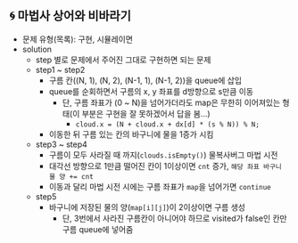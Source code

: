 ## 🌀 마법사 상어와 비바라기

- 문제 유형(목록): 구현, 시뮬레이면
- solution
  - step 별로 문제에서 주어진 그대로 구현하면 되는 문제
  - step1 ~ step2
    - 구름 칸((N, 1), (N, 2), (N-1, 1), (N-1, 2))을 queue에 삽입
    - queue를 순회하면서 구름의 x, y 좌표를 d방향으로 s만큼 이동
      - 단, 구름 좌표가 (0 ~ N)을 넘어가더라도 map은 무한히 이어져있는 형태(이 부분은 구현을 잘 못하겠어서 답을 봄...)
        - `cloud.x = (N + cloud.x + dx[d] * (s % N)) % N;`
    - 이동한 뒤 구름 있는 칸의 바구니에 물을 1증가 시킴
  - step3 ~ step4
    - 구름이 모두 사라질 때 까지(`clouds.isEmpty()`) 물복사버그 마법 시전
    - 대각선 방향으로 1만큼 떨어진 칸이 1이상이면 `cnt` 증가, `해당 좌표 바구니 물 양 += cnt`
    - 이동과 달리 마법 시전 시에는 구름 좌표가 `map`을 넘어가면 `continue`
  - step5
    - 바구니에 저장된 물의 양(`map[i][j]`)이 2이상이면 구름 생성
      - 단, 3번에서 사라진 구름칸이 아니어야 하므로 visited가 false인 칸만 구름 queue에 넣어줌
